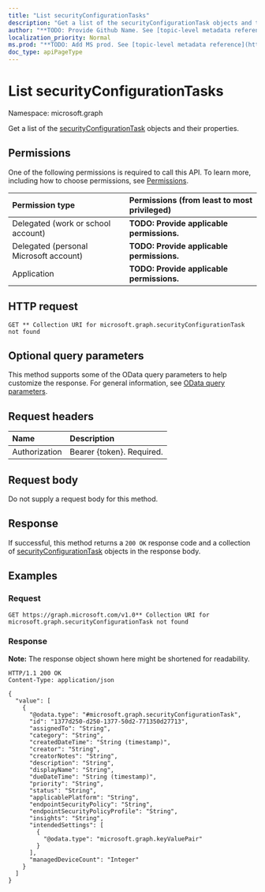 ```yaml
---
title: "List securityConfigurationTasks"
description: "Get a list of the securityConfigurationTask objects and their properties."
author: "**TODO: Provide Github Name. See [topic-level metadata reference](https://msgo.azurewebsites.net/add/document/guidelines/metadata.html#topic-level-metadata)**"
localization_priority: Normal
ms.prod: "**TODO: Add MS prod. See [topic-level metadata reference](https://msgo.azurewebsites.net/add/document/guidelines/metadata.html#topic-level-metadata)**"
doc_type: apiPageType
---
```


# List securityConfigurationTasks
Namespace: microsoft.graph



Get a list of the [securityConfigurationTask](../resources/securityconfigurationtask.md) objects and their properties.

## Permissions
One of the following permissions is required to call this API. To learn more, including how to choose permissions, see [Permissions](/graph/permissions-reference).

|Permission type|Permissions (from least to most privileged)|
|:---|:---|
|Delegated (work or school account)|**TODO: Provide applicable permissions.**|
|Delegated (personal Microsoft account)|**TODO: Provide applicable permissions.**|
|Application|**TODO: Provide applicable permissions.**|

## HTTP request

<!-- {
  "blockType": "ignored"
}
-->
``` http
GET ** Collection URI for microsoft.graph.securityConfigurationTask not found
```

## Optional query parameters
This method supports some of the OData query parameters to help customize the response. For general information, see [OData query parameters](/graph/query-parameters).

## Request headers
|Name|Description|
|:---|:---|
|Authorization|Bearer {token}. Required.|

## Request body
Do not supply a request body for this method.

## Response

If successful, this method returns a `200 OK` response code and a collection of [securityConfigurationTask](../resources/securityconfigurationtask.md) objects in the response body.

## Examples

### Request
<!-- {
  "blockType": "request",
  "name": "list_securityconfigurationtask"
}
-->
``` http
GET https://graph.microsoft.com/v1.0** Collection URI for microsoft.graph.securityConfigurationTask not found
```


### Response
**Note:** The response object shown here might be shortened for readability.
<!-- {
  "blockType": "response",
  "truncated": true,
  "@odata.type": "Collection(microsoft.graph.securityConfigurationTask)"
}
-->
``` http
HTTP/1.1 200 OK
Content-Type: application/json

{
  "value": [
    {
      "@odata.type": "#microsoft.graph.securityConfigurationTask",
      "id": "1377d250-d250-1377-50d2-771350d27713",
      "assignedTo": "String",
      "category": "String",
      "createdDateTime": "String (timestamp)",
      "creator": "String",
      "creatorNotes": "String",
      "description": "String",
      "displayName": "String",
      "dueDateTime": "String (timestamp)",
      "priority": "String",
      "status": "String",
      "applicablePlatform": "String",
      "endpointSecurityPolicy": "String",
      "endpointSecurityPolicyProfile": "String",
      "insights": "String",
      "intendedSettings": [
        {
          "@odata.type": "microsoft.graph.keyValuePair"
        }
      ],
      "managedDeviceCount": "Integer"
    }
  ]
}
```

